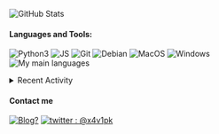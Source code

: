 ![GitHub Stats](https://github-readme-stats.vercel.app/api?username=xavipk&hide_border=true&count_private=true&show_icons=true&theme=dark)

#### Languages and Tools:
![Python3](https://img.shields.io/badge/-Py3-000000?style=for-the-badge&logo=Python&logoColor=cyan)
![JS](https://img.shields.io/badge/-JS-000000?style=for-the-badge&logo=JavaScript&logoColor=yellow)
![Git](https://img.shields.io/badge/-Git-000000?style=for-the-badge&logo=Git&logoColor=red)
![Debian](https://img.shields.io/badge/-Debian-000000?style=for-the-badge&logo=Debian&logoColor=white)
![MacOS](https://img.shields.io/badge/-MACOS-000000?style=for-the-badge&logo=APPLE&logoColor=white)
![Windows](https://img.shields.io/badge/-WINDOWS-000000?style=for-the-badge&logo=WINDOWS&logoColor=white)<br/>
![My main languages](https://github-readme-stats.vercel.app/api/top-langs/?username=xavipk&hide_border=true&hide=stars&theme=dark&show_icons=true&layout=compact)

<details>
  <summary>Recent Activity</summary>

### None. (for now 😅)
</details>

#### Contact me
[![Blog?](https://img.shields.io/badge/-Blog-000000?style=for-the-badge&logo=rss&logoColor=red)][website]
[![twitter : @x4v1pk](https://img.shields.io/badge/%40x4v1pk-000000?style=for-the-badge&logo=twitter&logoColor=cyan)][twitter]
<!--[![email : xavipk@pm.me](https://img.shields.io/badge/-xavipk%40pm%2Eme-000000?style=for-the-badge&logo=protonmail&logoColor=blueviolet)](mailto:xavipk@pm.me)-->

[website]: https://xavipk.github.io/refactored-memory/
[twitter]: https://twitter.com/x4v1pk
